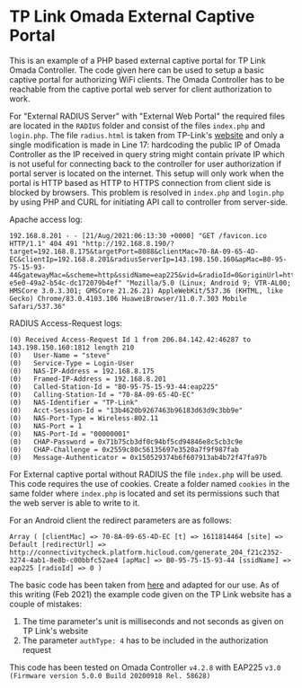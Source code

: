 # TP Link Omada External Captive Portal

This is an example of a PHP based external captive portal for TP Link Omada Controller. The code given here can be used to setup a basic captive portal for authorizing WiFi clients. The Omada Controller has to be reachable from the captive portal web server for client authorization to work.

For "External RADIUS Server" with "External Web Portal" the required files are located in the `RADIUS` folder and consist of the files `index.php` and `login.php`. The file `radius.html` is taken from TP-Link's [website](https://www.tp-link.com/pk/support/faq/2912/) and only a single modification is made in Line 17: hardcoding the public IP of Omada Controller as the IP received in query string might contain private IP which is not useful for connecting back to the controller for user authorization if portal server is located on the internet. This setup will only work when the portal is HTTP based as HTTP to HTTPS connection from client side is blocked by browsers. This problem is resolved in `index.php` and `login.php` by using PHP and CURL for initiating API call to controller from server-side.

Apache access log:

```
192.168.8.201 - - [21/Aug/2021:06:13:30 +0000] "GET /favicon.ico HTTP/1.1" 404 491 "http://192.168.8.190/?target=192.168.8.175&targetPort=8088&clientMac=70-8A-09-65-4D-EC&clientIp=192.168.8.201&radiusServerIp=143.198.150.160&apMac=B0-95-75-15-93-44&gatewayMac=&scheme=http&ssidName=eap225&vid=&radioId=0&originUrl=http%3A%2F%2Fconnectivitycheck.platform.hicloud.com%2Fgenerate_204_c704af26-e5e0-49a2-b54c-dc172079b4ef" "Mozilla/5.0 (Linux; Android 9; VTR-AL00; HMSCore 3.0.3.301; GMSCore 21.26.21) AppleWebKit/537.36 (KHTML, like Gecko) Chrome/83.0.4103.106 HuaweiBrowser/11.0.7.303 Mobile Safari/537.36"
```

RADIUS Access-Request logs:

```
(0) Received Access-Request Id 1 from 206.84.142.42:46287 to 143.198.150.160:1812 length 210
(0)   User-Name = "steve"
(0)   Service-Type = Login-User
(0)   NAS-IP-Address = 192.168.8.175
(0)   Framed-IP-Address = 192.168.8.201
(0)   Called-Station-Id = "B0-95-75-15-93-44:eap225"
(0)   Calling-Station-Id = "70-8A-09-65-4D-EC"
(0)   NAS-Identifier = "TP-Link"
(0)   Acct-Session-Id = "13b4620b9267463b96183d63d9c3bb9e"
(0)   NAS-Port-Type = Wireless-802.11
(0)   NAS-Port = 1
(0)   NAS-Port-Id = "00000001"
(0)   CHAP-Password = 0x71b75cb3df0c94bf5cd94846e8c5cb3c9e
(0)   CHAP-Challenge = 0x2559c80c56135697e3520a7f9f987fab
(0)   Message-Authenticator = 0x150529374b6f607913ab4b72f47fa97b
```

For External captive portal without RADIUS the file `index.php` will be used. This code requires the use of cookies. Create a folder named `cookies` in the same folder where `index.php` is located and set its permissions such that the web server is able to write to it.

For an Android client the redirect parameters are as follows:

```
Array ( [clientMac] => 70-8A-09-65-4D-EC [t] => 1611814464 [site] => Default [redirectUrl] => http://connectivitycheck.platform.hicloud.com/generate_204_f21c2352-3274-4ab1-8e8b-c00bbfc52ae4 [apMac] => B0-95-75-15-93-44 [ssidName] => eap225 [radioId] => 0 )
```

The basic code has been taken from [here](https://www.tp-link.com/us/support/faq/2907/) and adapted for our use. As of this writing (Feb 2021) the example code given on the TP Link website has a couple of mistakes:

1. The time parameter's unit is milliseconds and not seconds as given on TP Link's website
2. The parameter `authType: 4` has to be included in the authorization request

This code has been tested on Omada Controller `v4.2.8` with EAP225 `v3.0 (Firmware version 5.0.0 Build 20200918 Rel. 58628)`
